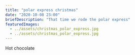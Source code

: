 ```yaml
---
title: "polar express christmas"
date: "2020-10-08 23:00"
briefDescription: "That time we rode the polar express"
featuredImages:
  - ../assets/christmas_polar_express.jpg
  - ../assets/christmas_polar_express.jpg
---
```


Hot chocolate
